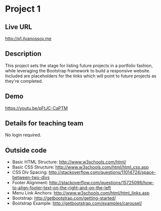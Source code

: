 # Project 1

## Live URL
<http://p1.ilyanossov.me>

## Description
This project sets the stage for listing future projects in a portfolio fashion, while leveraging the Bootstrap framework to build a responsive website. Included are placeholders for the links which will point to future projects as they're completed.

## Demo
<https://youtu.be/pFtJC-CaPTM>

## Details for teaching team
No login required.

## Outside code
* Basic HTML Structure: http://www.w3schools.com/html/
* Basic CSS Structure: http://www.w3schools.com/html/html_css.asp
* CSS Div Spacing: http://stackoverflow.com/questions/11014724/space-between-two-divs
* Footer Alignment: http://stackoverflow.com/questions/15725098/how-to-align-footer-text-on-the-right-and-on-the-left
* Menu Link Anchors: http://www.w3schools.com/html/html_links.asp
* Bootstrap: http://getbootstrap.com/getting-started/
* Bootstrap Example: http://getbootstrap.com/examples/carousel/
